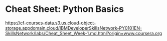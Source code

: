# Cheat Sheet: Python Basics

https://cf-courses-data.s3.us.cloud-object-storage.appdomain.cloud/IBMDeveloperSkillsNetwork-PY0101EN-SkillsNetwork/labs/Cheat_Sheet_Week-1.md.html?origin=www.coursera.org